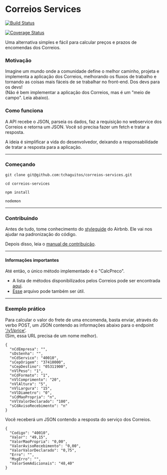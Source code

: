 # Correios Services

[![Build Status](https://travis-ci.org/tchaguitos/correios-services.svg?branch=master)](https://travis-ci.org/tchaguitos/correios-services)

[![Coverage Status](https://coveralls.io/repos/github/tchaguitos/correios-services/badge.svg?branch=master)](https://coveralls.io/github/tchaguitos/correios-services?branch=master)

Uma alternativa simples e fácil para calcular preços e prazos de encomendas dos Correios.  

### Motivação

Imagine um mundo onde a comunidade define o melhor caminho, projeta e implementa a aplicação dos Correios, melhorando os fluxos de trabalho e tornando as coisas mais fáceis de se trabalhar no front-end. Dos devs para os devs!  
(Não é bem implementar a aplicação dos Correios, mas é um "meio de campo". Leia abaixo).

### Como funciona

A API recebe o JSON, parseia os dados, faz a requisição no webservice dos Correios e retorna um JSON. Você só precisa fazer um fetch e tratar a resposta.  

A ideia é simplificar a vida do desenvolvedor, deixando a responsabilidade de tratar a resposta para a aplicação.

---

### Começando

`git clone git@github.com:tchaguitos/correios-services.git`

`cd correios-services`

`npm install`

`nodemon`

---

### Contribuindo

Antes de tudo, tome conhecimento do [styleguide](https://github.com/airbnb/javascript) do Airbnb. Ele vai nos ajudar na padronização do código.

Depois disso, leia o [manual de contribuição](https://github.com/tchaguitos/correios-services/blob/master/CONTRIBUTING.md).

---

#### Informações importantes

Até então, o único método implementado é o "CalcPreco". 

  - A lista de métodos disponibilizados pelos Correios pode ser encontrada [aqui](http://ws.correios.com.br/calculador/CalcPrecoPrazo.asmx).
  - [Esse](http://www.correios.com.br/para-voce/correios-de-a-a-z/pdf/calculador-remoto-de-precos-e-prazos/manual-de-implementacao-do-calculo-remoto-de-precos-e-prazos) arquivo pode também ser útil.
  

---

### Exemplo prático

Para calcular o valor do frete de uma encomenda, basta enviar, através do verbo POST, um JSON contendo as informações abaixo para o endpoint ['/v1/price']().  
(Sim, essa URL precisa de um nome melhor).
```
{
  "nCdEmpresa": "",
  "sDsSenha": "",
  "nCdServico": "40010",
  "sCepOrigem": "37410000",
  "sCepDestino": "05311900",
  "nVlPeso": "1",
  "nCdFormato": "1",
  "nVlComprimento": "20",
  "nVlAltura": "5",
  "nVlLargura": "15",
  "nVlDiametro": "0",
  "sCdMaoPropria": "n",
  "nVlValorDeclarado": "100",
  "sCdAvisoRecebimento": "n"
}

```

Você receberá um JSON contendo a resposta do serviço dos Correios.

```
{
  "Codigo": "40010",
  "Valor": "49,15",
  "ValorMaoPropria": "0,00",
  "ValorAvisoRecebimento": "0,00",
  "ValorValorDeclarado": "0,75",
  "Erro": "",
  "MsgErro": "",
  "ValorSemAdicionais": "48,40"
}
```
